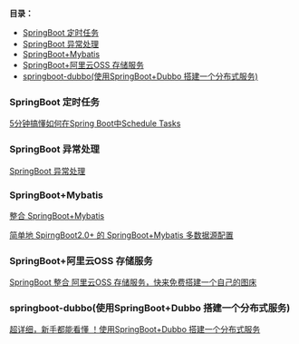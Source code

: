 <!-- TOC -->

 **目录：**

- [SpringBoot 定时任务](#springboot-定时任务)
- [SpringBoot 异常处理](#springboot-异常处理)
- [SpringBoot+Mybatis](#springbootmybatis)
- [SpringBoot+阿里云OSS 存储服务](#springboot阿里云oss-存储服务)
- [springboot-dubbo(使用SpringBoot+Dubbo 搭建一个分布式服务)](#springboot-dubbo使用springbootdubbo-搭建一个分布式服务)

<!-- /TOC -->

### SpringBoot 定时任务

[5分钟搞懂如何在Spring Boot中Schedule Tasks](./md/SpringBoot-ScheduleTasks.md) 

### SpringBoot 异常处理


[SpringBoot 异常处理](./md/springboot-handle-exception.md)

### SpringBoot+Mybatis

[整合 SpringBoot+Mybatis](./md/springboot-mybatis.md)

[简单地 SpirngBoot2.0+ 的 SpringBoot+Mybatis 多数据源配置](./md/springboot-mybatis-mutipledatasource.md)

### SpringBoot+阿里云OSS 存储服务

[SpringBoot 整合 阿里云OSS 存储服务，快来免费搭建一个自己的图床](./md/springboot-oss.md)

###   springboot-dubbo(使用SpringBoot+Dubbo 搭建一个分布式服务)

[超详细，新手都能看懂 ！使用SpringBoot+Dubbo 搭建一个分布式服务](./md/springboot-dubbo.md)


